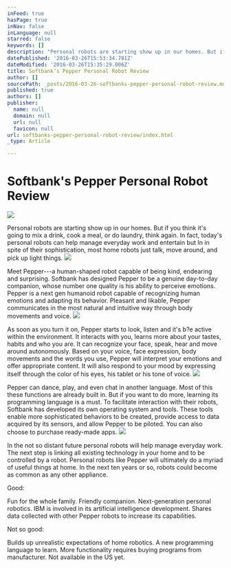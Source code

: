 ```yaml
---
inFeed: true
hasPage: true
inNav: false
inLanguage: null
starred: false
keywords: []
description: "Personal robots are starting show up in our homes. But if you think it’s going to mix a drink, cook a meal, or do laundry, think again. In fact, today's personal robots can help manage everyday work and entertain but In in spite of their sophistication, most home robots just talk, move around, and pick up light things."
datePublished: '2016-03-26T15:53:34.781Z'
dateModified: '2016-03-26T15:35:29.006Z'
title: Softbank’s Pepper Personal Robot Review
author: []
sourcePath: _posts/2016-03-26-softbanks-pepper-personal-robot-review.md
published: true
authors: []
publisher:
  name: null
  domain: null
  url: null
  favicon: null
url: softbanks-pepper-personal-robot-review/index.html
_type: Article

---
```

# Softbank's Pepper Personal Robot Review
![](https://the-grid-user-content.s3-us-west-2.amazonaws.com/2aa32dd0-5bda-4de5-86f8-5c3b24ce816d.jpg)

Personal robots are starting show up in our homes. But if you think it's going to mix a drink, cook a meal, or do laundry, think again. In fact, today's personal robots can help manage everyday work and entertain but In in spite of their sophistication, most home robots just talk, move around, and pick up light things.
![](https://the-grid-user-content.s3-us-west-2.amazonaws.com/7cc2c89a-bf82-4f37-a96f-330b16c855ed.jpg)

Meet Pepper---a human-shaped robot capable of being kind, endearing and surprising. Softbank has designed Pepper to be a genuine day-to-day companion, whose number one quality is his ability to perceive emotions. Pepper is a next gen humanoid robot capable of recognizing human emotions and adapting its behavior. Pleasant and likable, Pepper communicates in the most natural and intuitive way through body movements and voice.
![](https://the-grid-user-content.s3-us-west-2.amazonaws.com/837f1b0a-6e55-4ba7-ab68-ae39c43d0fac.jpg)

As soon as you turn it on, Pepper starts to look, listen and it's b?e active within the environment. It interacts with you, learns more about your tastes, habits and who you are. It can recognize your face, speak, hear and move around autonomously. Based on your voice, face expression, body movements and the words you use, Pepper will interpret your emotions and offer appropriate content. It will also respond to your mood by expressing itself through the color of his eyes, his tablet or his tone of voice.
![](https://the-grid-user-content.s3-us-west-2.amazonaws.com/b435a27d-233d-45db-b029-783ece64161a.jpg)

Pepper can dance, play, and even chat in another language.
Most of this these functions are already built in. But if you want to do more, learning its programming language is a must. To facilitate interaction with their robots, Softbank has developed its own operating system and tools. These tools enable more sophisticated behaviors to be created, provide access to data acquired by its sensors, and allow Pepper to be piloted. You can also choose to purchase ready-made apps.
![](https://the-grid-user-content.s3-us-west-2.amazonaws.com/5e38b9a9-a58f-485b-9322-862b5bf276fe.jpg)

In the not so distant future personal robots will help manage everyday work. The next step is linking all existing technology in your home and to be controlled by a robot. Personal robots like Pepper will ultimately do a myriad of useful things at home. In the next ten years or so, robots could become as common as any other appliance.

Good: 

Fun for the whole family. Friendly companion. Next-generation personal robotics. IBM is involved in its artificial intelligence development. Shares data collected with other Pepper robots to increase its capabilities.

Not so good:

Builds up unrealistic expectations of home robotics. A new programming language to learn. More functionality requires buying programs from manufacturer. Not available in the US yet.